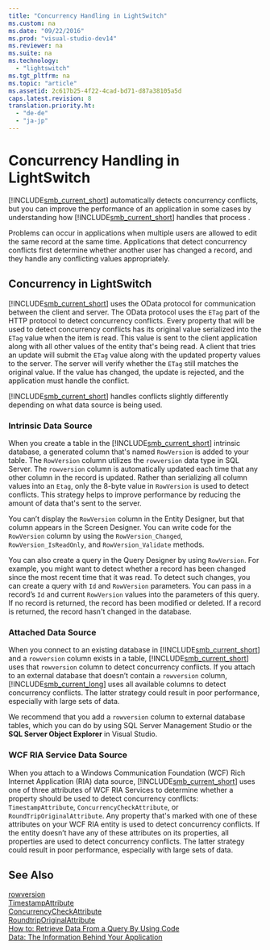 ```yaml
---
title: "Concurrency Handling in LightSwitch"
ms.custom: na
ms.date: "09/22/2016"
ms.prod: "visual-studio-dev14"
ms.reviewer: na
ms.suite: na
ms.technology: 
  - "lightswitch"
ms.tgt_pltfrm: na
ms.topic: "article"
ms.assetid: 2c617b25-4f22-4cad-bd71-d87a38105a5d
caps.latest.revision: 8
translation.priority.ht: 
  - "de-de"
  - "ja-jp"
---
```

# Concurrency Handling in LightSwitch
[!INCLUDE[smb_current_short](../VS_csharp/includes/smb_current_short_md.md)] automatically detects concurrency conflicts, but you can improve the performance of an application in some cases by understanding how [!INCLUDE[smb_current_short](../VS_csharp/includes/smb_current_short_md.md)] handles that process .  
  
 Problems can occur in applications when multiple users are allowed to edit the same record at the same time. Applications that detect concurrency conflicts first determine whether another user has changed a record, and they handle any conflicting values appropriately.  
  
## Concurrency in LightSwitch  
 [!INCLUDE[smb_current_short](../VS_csharp/includes/smb_current_short_md.md)] uses the OData protocol for communication between the client and server. The OData protocol uses the `ETag` part of the HTTP protocol to detect concurrency conflicts. Every property that will be used to detect concurrency conflicts has its original value serialized into the `ETag` value when the item is read. This value is sent to the client application along with all other values of the entity that's being read. A client that tries an update will submit the `ETag` value along with the updated property values to the server. The server will verify whether the `ETag` still matches the original value. If the value has changed, the update is rejected, and the application must handle the conflict.  
  
 [!INCLUDE[smb_current_short](../VS_csharp/includes/smb_current_short_md.md)] handles conflicts slightly differently depending on what data source is being used.  
  
### Intrinsic Data Source  
 When you create a table in the [!INCLUDE[smb_current_short](../VS_csharp/includes/smb_current_short_md.md)] intrinsic database, a generated column that's named `RowVersion` is added to your table. The `RowVersion` column utilizes the `rowversion` data type in SQL Server. The `rowversion` column is automatically updated each time that any other column in the record is updated. Rather than serializing all column values into an `Etag`, only the 8-byte value in `RowVersion` is used to detect conflicts. This strategy helps to improve performance by reducing the amount of data that's sent to the server.  
  
 You can’t display the `RowVersion` column in the Entity Designer, but that column appears in the Screen Designer. You can write code for the `RowVersion` column by using the `RowVersion_Changed`, `RowVersion_IsReadOnly`, and `RowVersion_Validate` methods.  
  
 You can also create a query in the Query Designer by using `RowVersion`. For example, you might want to detect whether a record has been changed since the most recent time that it was read. To detect such changes, you can create a query with `Id` and `RowVersion` parameters. You can pass in a record’s `Id` and current `RowVersion` values into the parameters of this query. If no record is returned, the record has been modified or deleted. If a record is returned, the record hasn't changed in the database.  
  
### Attached Data Source  
 When you connect to an existing database in [!INCLUDE[smb_current_short](../VS_csharp/includes/smb_current_short_md.md)] and a `rowversion` column exists in a table, [!INCLUDE[smb_current_short](../VS_csharp/includes/smb_current_short_md.md)] uses that `rowversion` column to detect concurrency conflicts. If you attach to an external database that doesn’t contain a `rowversion` column, [!INCLUDE[smb_current_long](../VS_csharp/includes/smb_current_long_md.md)] uses all available columns to detect concurrency conflicts. The latter strategy could result in poor performance, especially with large sets of data.  
  
 We recommend that you add a `rowversion` column to external database tables, which you can do by using SQL Server Management Studio or the **SQL Server Object Explorer** in Visual Studio.  
  
### WCF RIA Service Data Source  
 When you attach to a Windows Communication Foundation (WCF) Rich Internet Application (RIA)  data source, [!INCLUDE[smb_current_short](../VS_csharp/includes/smb_current_short_md.md)] uses one of three attributes of WCF RIA Services to determine whether a property should be used to detect concurrency conflicts: `TimestampAttribute`, `ConcurrencyCheckAttribute`, or `RoundTripOriginalAttribute`. Any property that's marked with one of these attributes on your WCF RIA entity is used to detect concurrency conflicts. If the entity doesn’t have any of these attributes on its properties, all properties are used to detect concurrency conflicts. The latter strategy could result in poor performance, especially with large sets of data.  
  
## See Also  
 [rowversion](http://go.microsoft.com/fwlink/?LinkId=209262)   
 [TimestampAttribute](http://go.microsoft.com/fwlink/?LinkId=210358)   
 [ConcurrencyCheckAttribute](http://go.microsoft.com/fwlink/?LinkId=259517)   
 [RoundtripOriginalAttribute](http://go.microsoft.com/fwlink/?LinkId=259518)   
 [How to: Retrieve Data From a Query By Using Code](../VS_csharp/how-to--retrieve-data-from-a-query-by-using-code.md)   
 [Data: The Information Behind Your Application](../VS_csharp/data--the-information-behind-your-application.md)